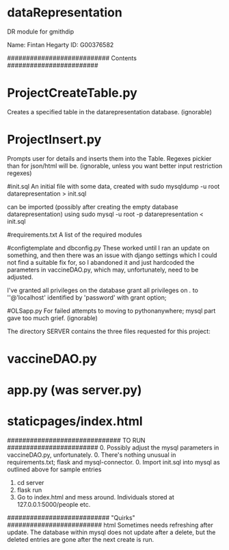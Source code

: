 # dataRepresentation
DR module for gmithdip

Name: Fintan Hegarty
ID: G00376582

########################### Contents ########################
# ProjectCreateTable.py
Creates a specified table in the datarepresentation database.
(ignorable)

# ProjectInsert.py
Prompts user for details and inserts them into the Table. 
Regexes pickier than for json/html will be.
(ignorable, unless you want better input restriction regexes) 

#init.sql
An initial file with some data, created with
sudo mysqldump -u root datarepresentation > init.sql

can be imported (possibly after creating the empty database datarepresentation) using
sudo mysql -u root -p datarepresentation < init.sql

#requirements.txt
A list of the required modules

#configtemplate and dbconfig.py
These worked until I ran an update on something, and then there was an issue with 
django settings which I could not find a suitable fix for, so I abandoned it and
just hardcoded the parameters in vaccineDAO.py, which may, unfortunately, need to be adjusted.

I've granted all privileges on the database
grant all privileges on *.* to ''@'localhost' identified by 'password' with grant option;

#OLSapp.py
For failed attempts to moving to pythonanywhere; mysql part gave too much grief.
(ignorable)


The directory SERVER contains the three files requested for this project:
# vaccineDAO.py
# app.py (was server.py)
# staticpages/index.html


############################## TO RUN ########################
0. Possibly adjust the mysql parameters in vaccineDAO.py, unfortunately.
0. There's nothing unusual in requirements.txt; flask and mysql-connector.
0. Import init.sql into mysql as outlined above for sample entries
1. cd server
2. flask run
3. Go to index.html and mess around. Individuals stored at 127.0.0.1:5000/people etc.

########################### "Quirks" #########################
html Sometimes needs refreshing after update.
The database within mysql does not update after a delete, but the deleted
entries are gone after the next create is run.

